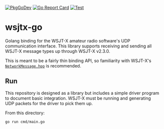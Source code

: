 [![PkgGoDev](https://pkg.go.dev/badge/github.com/k0swe/wsjtx-go)](https://pkg.go.dev/github.com/k0swe/wsjtx-go)
[![Go Report Card](https://goreportcard.com/badge/github.com/k0swe/wsjtx-go)](https://goreportcard.com/report/github.com/k0swe/wsjtx-go)
[![Test](https://github.com/k0swe/wsjtx-go/workflows/Test/badge.svg?branch=main)](https://github.com/k0swe/wsjtx-go/actions/workflows/test.yml?query=branch%3Amain)

# wsjtx-go

Golang binding for the WSJT-X amateur radio software's UDP communication interface. This library
supports receiving and sending all WSJT-X message types up through WSJT-X v2.3.0.

This is meant to be a fairly thin binding API, so familiarity with WSJT-X's
[`NetworkMessage.hpp`](https://sourceforge.net/p/wsjt/wsjtx/ci/8f99fcce/tree/Network/NetworkMessage.hpp)
is recommended.

## Run

This repository is designed as a library but includes a simple driver program to document basic
integration. WSJT-X must be running and generating UDP packets for the driver to pick them up.

From this directory:

```shell script
go run cmd/main.go
```
